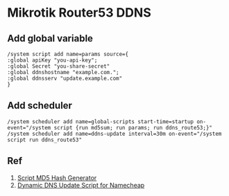 # Mikrotik Router53 DDNS

## Add global variable
```
/system script add name=params source={
:global apiKey "you-api-key";
:global Secret "you-share-secret"
:global ddnshostname "example.com.";
:global ddnsserv "update.example.com"
}
```

## Add scheduler
```
/system scheduler add name=global-scripts start-time=startup on-event="/system script {run md5sum; run params; run ddns_route53;}"
/system scheduler add name=ddns-update interval=30m on-event="/system script run ddns_route53"
```


## Ref 
1. [Script MD5 Hash Generator](https://forum.mikrotik.com/viewtopic.php?f=9&t=62895)
2. [Dynamic DNS Update Script for Namecheap](https://wiki.mikrotik.com/wiki/Dynamic_DNS_Update_Script_for_Namecheap)